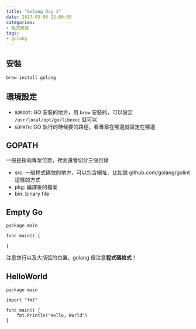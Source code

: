 ```yaml
---
title: "Golang Day 1"
date: 2017-03-06 22:00:00
categories:
- 程式開發
tags:
- golang
---
```


## 安裝

```
brew install golang
```

## 環境設定

- `GOROOT`: GO 安裝的地方，用 `brew` 安裝的，可以設定 `/usr/local/opt/go/libexec` 就可以
- `GOPATH`: GO 執行的時候要的路徑，看專案在哪邊就設定在哪邊

## GOPATH

一般是指向專案位置，裡面還會切分三個目錄

- src: 一般程式碼放的地方，可以包含網址．比如說 github.com/golang/golint 這樣的方式
- pkg: 編譯後的檔案
- bin: binary file

## Empty Go

```golang
package main

func main() {

}
```

注意空行以及大括弧的位置，golang 很注意**程式碼格式**！

## HelloWorld

```golang
package main

import "fmt"

func main() {
    fmt.Println("Hello, World")
}
```